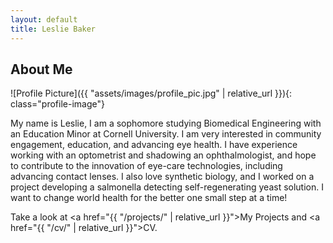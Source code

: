 ```yaml
---
layout: default
title: Leslie Baker
---
```


## About Me


![Profile Picture]({{ "assets/images/profile_pic.jpg" | relative_url }}){: class="profile-image"}


My name is Leslie, I am a sophomore studying Biomedical Engineering with an Education Minor at Cornell University. I am very interested in community engagement, education, and advancing eye health. I have experience working with an optometrist and shadowing an ophthalmologist, and hope to contribute to the innovation of eye-care technologies, including advancing contact lenses. I also love synthetic biology, and I worked on a project developing a salmonella detecting self-regenerating yeast solution. I want to change world health for the better one small step at a time!
 


Take a look at <a href="{{ "/projects/" | relative_url }}">My Projects</a> and <a href="{{ "/cv/" | relative_url }}">CV</a>.
